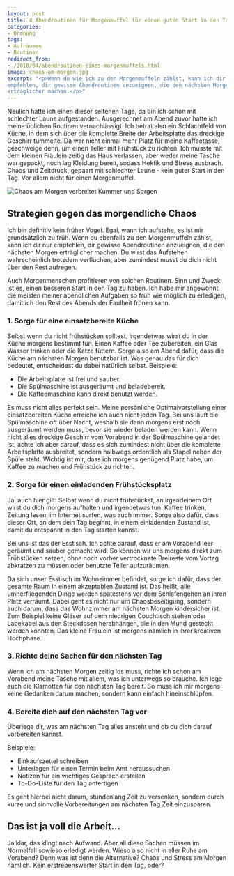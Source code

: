 ```yaml
---
layout: post
title: 4 Abendroutinen für Morgenmuffel für einen guten Start in den Tag
categories:
- Ordnung
tags:
- Aufräumen
- Routinen
redirect_from:
- /2018/04/abendroutinen-eines-morgenmuffels.html
image: chaos-am-morgen.jpg
excerpt: "<p>Wenn du wie ich zu den Morgenmuffeln zählst, kann ich dir nur
empfehlen, dir gewisse Abendroutinen anzueignen, die den nächsten Morgen
erträglicher machen.</p>"
---
```


Neulich hatte ich einen dieser seltenen Tage, da bin ich schon mit
schlechter Laune aufgestanden.
Ausgerechnet am Abend zuvor hatte ich meine üblichen Routinen
vernachlässigt. Ich betrat also ein Schlachtfeld von Küche, in dem sich
über die komplette Breite der Arbeitsplatte das dreckige Geschirr
tummelte. Da war nicht einmal mehr Platz für meine Kaffeetasse,
geschweige denn, um einen Teller mit Frühstück zu richten. Ich musste
mit dem kleinen Fräulein zeitig das Haus verlassen, aber weder meine
Tasche war gepackt, noch lag Kleidung bereit, sodass Hektik und Stress
ausbrach.
Chaos und Zeitdruck, gepaart mit schlechter Laune - kein guter Start in
den Tag. Vor allem nicht für einen Morgenmuffel.

![Chaos am Morgen verbreitet Kummer und Sorgen]({{site.baseurl}}/assets/img/posts/chaos-am-morgen.jpg)

## Strategien gegen das morgendliche Chaos

Ich bin definitiv kein früher Vogel. Egal, wann ich aufstehe, es ist mir
grundsätzlich zu früh. Wenn du ebenfalls zu den Morgenmuffeln zählst,
kann ich dir nur empfehlen, dir gewisse Abendroutinen anzueignen, die
den nächsten Morgen erträglicher machen. Du wirst das Aufstehen
wahrscheinlich trotzdem verfluchen, aber zumindest musst du dich nicht
über den Rest aufregen.

Auch Morgenmenschen profitieren von solchen Routinen. Sinn und Zweck ist
es, einen besseren Start in den Tag zu haben.
Ich habe mir angewöhnt, die meisten meiner abendlichen Aufgaben so früh
wie möglich zu erledigen, damit ich den Rest des Abends der Faulheit
frönen kann.

### 1. Sorge für eine einsatzbereite Küche

Selbst wenn du nicht frühstücken solltest, irgendetwas wirst du in der
Küche morgens bestimmt tun. Einen Kaffee oder Tee zubereiten, ein Glas
Wasser trinken oder die Katze füttern. Sorge also am Abend dafür, dass
die Küche am nächsten Morgen benutzbar ist. Was genau das für dich
bedeutet, entscheidest du dabei natürlich selbst.
Beispiele:

-   Die Arbeitsplatte ist frei und sauber.
-   Die Spülmaschine ist ausgeräumt und beladebereit.
-   Die Kaffeemaschine kann direkt benutzt werden.

Es muss nicht alles perfekt sein. Meine persönliche Optimalvorstellung
einer einsatzbereiten Küche erreiche ich auch nicht jeden Tag. Bei uns
läuft die Spülmaschine oft über Nacht, weshalb sie dann morgens erst
noch ausgeräumt werden muss, bevor sie wieder beladen werden kann. Wenn
nicht alles dreckige Geschirr vom Vorabend in der Spülmaschine gelandet
ist, achte ich aber darauf, dass es sich zumindest nicht über die
komplette Arbeitsplatte ausbreitet, sondern halbwegs ordentlich als
Stapel neben der Spüle steht.
Wichtig ist mir, dass ich morgens genügend Platz habe, um Kaffee zu
machen und Frühstück zu richten.

### 2. Sorge für einen einladenden Frühstücksplatz

Ja, auch hier gilt: Selbst wenn du nicht frühstückst, an irgendeinem Ort
wirst du dich morgens aufhalten und irgendetwas tun. Kaffee trinken,
Zeitung lesen, im Internet surfen, was auch immer. Sorge also dafür,
dass dieser Ort, an dem dein Tag beginnt, in einem einladenden Zustand
ist, damit du entspannt in den Tag starten kannst.

Bei uns ist das der Esstisch. Ich achte darauf, dass er am Vorabend leer
geräumt und sauber gemacht wird. So können wir uns morgens direkt zum
Frühstücken setzen, ohne noch vorher vertrocknete Breireste vom Vortag
abkratzen zu müssen oder benutzte Teller aufzuräumen.

Da sich unser Esstisch im Wohnzimmer befindet, sorge ich dafür, dass der
gesamte Raum in einem akzeptablen Zustand ist. Das heißt, alle
umherfliegenden Dinge werden spätestens vor dem Schlafengehen an ihren
Platz verräumt. Dabei geht es nicht nur um Chaosbeseitigung, sondern
auch darum, dass das Wohnzimmer am nächsten Morgen kindersicher ist. Zum
Beispiel keine Gläser auf dem niedrigen Couchtisch stehen oder Ladekabel
aus den Steckdosen herabhängen, die in den Mund gesteckt werden könnten.
Das kleine Fräulein ist morgens nämlich in ihrer kreativen Hochphase.

### 3. Richte deine Sachen für den nächsten Tag

Wenn ich am nächsten Morgen zeitig los muss, richte ich schon am
Vorabend meine Tasche mit allem, was ich unterwegs so brauche. Ich lege
auch die Klamotten für den nächsten Tag bereit. So muss ich mir morgens
keine Gedanken darum machen, sondern kann einfach hineinschlüpfen.

### 4. Bereite dich auf den nächsten Tag vor

Überlege dir, was am nächsten Tag alles ansteht und ob du dich darauf
vorbereiten kannst.

Beispiele:

-   Einkaufszettel schreiben
-   Unterlagen für einen Termin beim Amt heraussuchen
-   Notizen für ein wichtiges Gespräch erstellen
-   To-Do-Liste für den Tag anfertigen

Es geht hierbei nicht darum, stundenlang Zeit zu versenken, sondern
durch kurze und sinnvolle Vorbereitungen am nächsten Tag Zeit
einzusparen.

## Das ist ja voll die Arbeit...

Ja klar, das klingt nach Aufwand. Aber all diese Sachen müssen im
Normalfall sowieso erledigt werden. Wieso also nicht in aller Ruhe am
Vorabend? Denn was ist denn die Alternative? Chaos und Stress am Morgen
nämlich. Kein erstrebenswerter Start in den Tag, oder?
